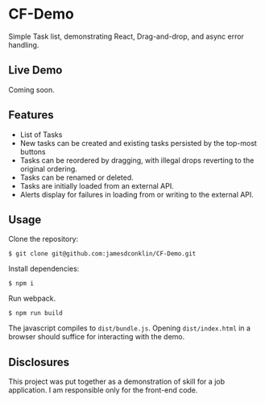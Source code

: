 # CF-Demo
Simple Task list, demonstrating React, Drag-and-drop, and async error handling.

## Live Demo

Coming soon.

## Features
 - List of Tasks
 - New tasks can be created and existing tasks persisted by the top-most buttons
 - Tasks can be reordered by dragging, with illegal drops reverting to the original ordering.
 - Tasks can be renamed or deleted.
 - Tasks are initially loaded from an external API.
 - Alerts display for failures in loading from or writing to the external API.

## Usage

Clone the repository:

`$ git clone git@github.com:jamesdconklin/CF-Demo.git`

Install dependencies:

`$ npm i`

Run webpack.

`$ npm run build`

The javascript compiles to `dist/bundle.js`. Opening `dist/index.html` in a browser should suffice for interacting with the demo.

## Disclosures

This project was put together as a demonstration of skill for a job application. I am responsible only for the front-end code.
